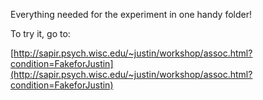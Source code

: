 
Everything needed for the experiment in one handy folder!

To try it, go to:

[http://sapir.psych.wisc.edu/~justin/workshop/assoc.html?condition=FakeforJustin](http://sapir.psych.wisc.edu/~justin/workshop/assoc.html?condition=FakeforJustin)
